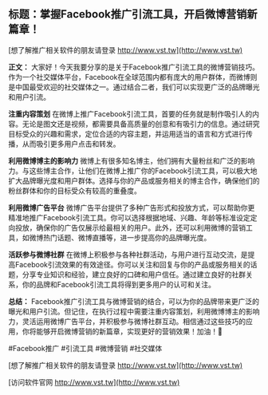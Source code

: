 ## **标题：掌握Facebook推广引流工具，开启微博营销新篇章！**

[想了解推广相关软件的朋友请登录 http://www.vst.tw](http://www.vst.tw)

**正文：**
大家好！今天我要分享的是关于Facebook推广引流工具的微博营销技巧。作为一个社交媒体平台，Facebook在全球范围内都有庞大的用户群体，而微博则是中国最受欢迎的社交媒体之一。通过结合二者，我们可以实现更广泛的品牌曝光和用户引流。

**注重内容策划**
在微博上推广Facebook引流工具，首要的任务就是制作吸引人的内容。无论是图文还是视频，都需要具备高质量的创意和有吸引力的信息。通过研究目标受众的兴趣和需求，定位合适的内容主题，并运用适当的语言和方式进行传播，从而吸引更多用户点击和转发。

**利用微博博主的影响力**
微博上有很多知名博主，他们拥有大量粉丝和广泛的影响力。与这些博主合作，让他们在微博上推广你的Facebook引流工具，可以极大地扩大品牌曝光度和用户群体。选择与你的产品或服务相关的博主合作，确保他们的粉丝群体和你的目标受众有较高的重叠度。

**利用微博广告平台**
微博广告平台提供了多种广告形式和投放方式，可以帮助你更精准地推广Facebook引流工具。你可以选择根据地域、兴趣、年龄等标准设定定向投放，确保你的广告仅展示给最相关的用户。此外，还可以利用微博的营销工具，如微博热门话题、微博直播等，进一步提高你的品牌曝光度。

**活跃参与微博社群**
在微博上积极参与各种社群活动，与用户进行互动交流，是提高Facebook引流效果的有效途径。你可以关注和回复与你的产品或服务相关的话题，分享专业知识和经验，建立良好的口碑和用户信任。通过建立良好的社群关系，你的品牌和Facebook引流工具将得到更多用户的认可和关注。

**总结：**
Facebook推广引流工具与微博营销的结合，可以为你的品牌带来更广泛的曝光和用户引流。但记住，在执行过程中需要注重内容策划，利用微博博主的影响力，灵活运用微博广告平台，并积极参与微博社群互动。相信通过这些技巧的应用，你将能够开启微博营销的新篇章，实现更好的营销效果！加油！💪

#Facebook推广 #引流工具 #微博营销 #社交媒体

[想了解推广相关软件的朋友请登录 http://www.vst.tw](http://www.vst.tw)


[访问软件官网 http://www.vst.tw](http://www.vst.tw)
